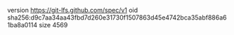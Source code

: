 version https://git-lfs.github.com/spec/v1
oid sha256:d9c7aa34aa43fbd7d260e31730f1507863d45e4742bca35abf886a61ba8a0114
size 4569
